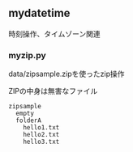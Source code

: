 ## mydatetime
時刻操作、タイムゾーン関連

### myzip.py
data/zipsample.zipを使ったzip操作

ZIPの中身は無害なファイル
```
zipsample
  empty
  folderA
    hello1.txt
    hello2.txt
    hello3.txt
```
